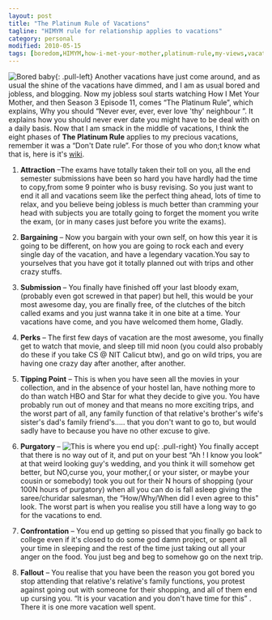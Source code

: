 ```yaml
---
layout: post
title: "The Platinum Rule of Vacations"
tagline: "HIMYM rule for relationship applies to vacations"
category: personal
modified: 2010-05-15
tags: [boredom,HIMYM,how-i-met-your-mother,platinum-rule,my-views,vacations]
---
```


![Bored baby](http://chuckwarnockblog.files.wordpress.com/2010/03/bored-baby-1284.jpeg "Bored, Bored and B.O.R.E.D"){: .pull-left} Another vacations have just come around, and as usual the shine of the vacations have dimmed, and I am as usual bored and jobless, and blogging. Now my jobless soul starts watching How I Met Your Mother, and then Season 3 Episode 11, comes “The Platinum Rule”, which explains, Why you should “Never ever, ever, ever love 'thy' neighbour ”. It explains how you should never ever date you might have to be deal with on a daily basis. Now that I am smack in the middle of vacations, I think the eight phases of **The Platinum Rule** applies to my precious vacations, remember it was a “Don't Date rule”. For those of you who don;t know what that is, here is it's [wiki](http://en.wikipedia.org/wiki/The_Platinum_Rule_%28How_I_Met_Your_Mother%29).


1. **Attraction** –The exams have totally taken their toll on you, all the end semester submissions have been so hard you have hardly had the time to copy,from some 9 pointer who is busy revising. So you just want to end it all and vacations seem like the perfect thing ahead, lots of time to relax, and you believe being jobless is much better than cramming your head with subjects you are totally going to forget the moment you write the exam, (or in many cases just before you write the exams).

2. **Bargaining** – Now you bargain with your own self, on how this year it is going to be different, on how you are going to rock each and every single day of the vacation, and have a legendary vacation.You say to yourselves that you have got it totally planned out with trips and other crazy stuffs.

3. **Submission** – You finally have finished off your last bloody exam, (probably even got screwed in that paper) but hell, this would be your most awesome day, you are finally free, of the clutches of the bitch called exams and you just wanna take it in one bite at a time. Your vacations have come, and you have welcomed them home, Gladly.

4. **Perks** – The first few days of vacation are the most awesome, you finally get to watch that movie, and sleep till mid noon (you could also probably do these if you take CS @ NIT Calicut btw), and go on wild trips, you are having one crazy day after another, after another.

5. **Tipping Point** – This is when you have seen all the movies in your collection, and in the absence of your hostel lan, have nothing more to do than watch HBO and Star for what they decide to give you. You have probably run out of money and that means no more exciting trips, and the worst part of all, any family function of that relative's brother's wife's sister's dad's family friend's..... that you don't want to go to, but would sadly have to because you have no other excuse to give. 


6. **Purgatory** – ![This is where you end up](http://felixker.com/wp-content/uploads/2009/03/pe0060257.jpg "This is where you end up"){: .pull-right} You finally accept that there is no way out of it, and put on your best “Ah ! I know you look” at that weird looking guy's wedding, and you think it will somehow get better, but NO,curse you, your mother,( or your sister, or maybe your cousin or somebody) took you out for their N hours of shopping (your 100N hours of purgatory) when all you can do is fall asleep giving the saree/churidar salesman, the “How/Why/When did I even agree to this" look. The worst part is when you realise you still have a long way to go for the vacations to end.

7. **Confrontation** – You end up getting so pissed that you finally go back to college even if it's closed to do some god damn project, or spent all your time in sleeping and the rest of the time just taking out all your anger on the food. You just beg and beg to somehow go on the next trip.

8. **Fallout** – You realise that you have been the reason you got bored you stop attending that relative's relative's family functions, you protest against going out with someone for their shopping, and all of them end up cursing you. “It is your vacation and you don't have time for this” . There it is one more vacation well spent.